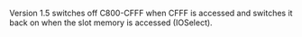 Version 1.5 switches off C800-CFFF when CFFF is accessed and switches it back on when the slot memory is accessed (IOSelect).

